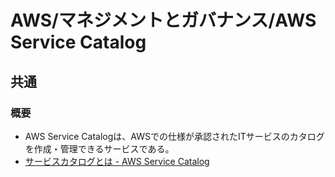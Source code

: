 # AWS/マネジメントとガバナンス/AWS Service Catalog

## 共通

### 概要

- AWS Service Catalogは、AWSでの仕様が承認されたITサービスのカタログを作成・管理できるサービスである。
- [サービスカタログとは - AWS Service Catalog](https://docs.aws.amazon.com/ja_jp/servicecatalog/latest/adminguide/introduction.html)
